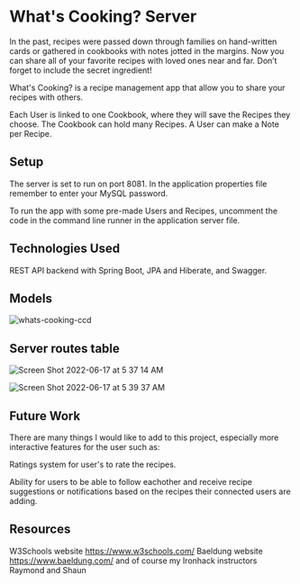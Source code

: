 # What's Cooking? Server

In the past, recipes were passed down through families on hand-written cards or gathered in cookbooks with notes jotted in the margins.
Now you can share all of your favorite recipes with loved ones near and far. Don’t forget to include the secret ingredient!

What's Cooking? is a recipe management app that allow you to share your recipes with others. 

Each User is linked to one Cookbook, where they will save the Recipes they choose. 
The Cookbook can hold many Recipes. 
A User can make a Note per Recipe. 

## Setup

The server is set to run on port 8081.
In the application properties file remember to enter your MySQL password. 

To run the app with some pre-made Users and Recipes, uncomment the code in the command line runner in the application server file.

## Technologies Used
REST API backend with Spring Boot, JPA and Hiberate, and Swagger.

## Models

![whats-cooking-ccd](https://user-images.githubusercontent.com/88110591/174219736-e100024a-9473-4ee6-91a9-2a343197272f.png)

## Server routes table
![Screen Shot 2022-06-17 at 5 37 14 AM](https://user-images.githubusercontent.com/88110591/174219978-4dfb6baa-4dc3-4ee5-b5a7-0bb63e07c43a.png)

![Screen Shot 2022-06-17 at 5 39 37 AM](https://user-images.githubusercontent.com/88110591/174220182-dbb4a4a8-1ebc-4bcd-9901-f7ea494d7077.png)

## Future Work
There are many things I would like to add to this project, especially more interactive features for the user such as:

Ratings system for user's to rate the recipes.

Ability for users to be able to follow eachother and receive recipe suggestions or notifications based on the recipes their connected users are adding. 

## Resources
W3Schools website https://www.w3schools.com/
Baeldung website https://www.baeldung.com/
and of course my Ironhack instructors Raymond and Shaun
